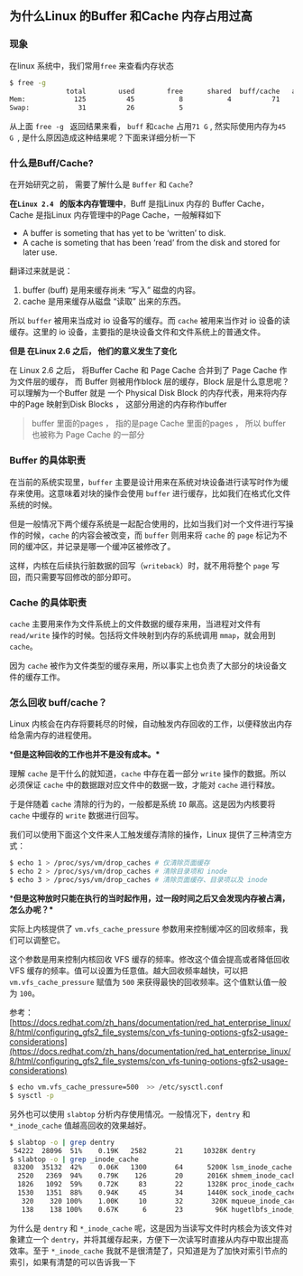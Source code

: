 ## 为什么Linux 的Buffer 和Cache 内存占用过高

### 现象

在linux 系统中，我们常用`free` 来查看内存状态

```bash
$ free -g 
              total        used        free      shared  buff/cache   available
Mem:            125          45           8           4          71          74
Swap:            31          26           5
```

从上面 `free -g ` 返回结果来看， `buff` 和`cache` 占用`71 G` , 然实际使用内存为`45 G `, 是什么原因造成这种结果呢？下面来详细分析一下

### 什么是Buff/Cache?

在开始研究之前， 需要了解什么是 `Buffer` 和 `Cache`? 

**在`Linux 2.4 ` 的版本内存管理中**，Buff 是指Linux 内存的 Buffer Cache，  Cache 是指Linux 内存管理中的Page Cache，一般解释如下

- A buffer is someting that has yet to be ‘written’ to disk.
- A cache is someting that has been ‘read’ from the disk and stored for later use.

翻译过来就是说：

1. buffer (buff) 是用来缓存尚未 “写入” 磁盘的内容。
2. cache 是用来缓存从磁盘 “读取” 出来的东西。

所以 `buffer` 被用来当成对 io 设备写的缓存。而 `cache` 被用来当作对 io 设备的读缓存。这里的 io 设备，主要指的是块设备文件和文件系统上的普通文件。 

**但是 在Linux 2.6 之后， 他们的意义发生了变化**

在 Linux 2.6 之后， 将Buffer Cache 和 Page Cache 合并到了 Page Cache 作为文件层的缓存， 而 Buffer 则被用作block 层的缓存，Block 层是什么意思呢？ 可以理解为一个Buffer 就是 一个 Physical Disk Block 的内存代表，用来将内存中的Page 映射到Disk Blocks ， 这部分用途的内存称作buffer

> buffer 里面的pages ， 指的是page Cache 里面的pages ， 所以 buffer 也被称为 Page Cache 的一部分

### Buffer 的具体职责

在当前的系统实现里，`buffer` 主要是设计用来在系统对块设备进行读写时作为缓存来使用。这意味着对块的操作会使用 `buffer` 进行缓存，比如我们在格式化文件系统的时候。

但是一般情况下两个缓存系统是一起配合使用的，比如当我们对一个文件进行写操作的时候，`cache` 的内容会被改变，而 `buffer` 则用来将 `cache` 的 `page` 标记为不同的缓冲区，并记录是哪一个缓冲区被修改了。

这样，内核在后续执行脏数据的回写（`writeback`）时，就不用将整个 `page` 写回，而只需要写回修改的部分即可。 

### Cache 的具体职责

`cache` 主要用来作为文件系统上的文件数据的缓存来用，当进程对文件有 `read/write` 操作的时候。包括将文件映射到内存的系统调用 `mmap`，就会用到 `cache`。

因为 `cache` 被作为文件类型的缓存来用，所以事实上也负责了大部分的块设备文件的缓存工作。

### 怎么回收 buff/cache？

Linux 内核会在内存将要耗尽的时候，自动触发内存回收的工作，以便释放出内存给急需内存的进程使用。

***但是这种回收的工作也并不是没有成本。\***

理解 `cache` 是干什么的就知道，`cache` 中存在着一部分 `write` 操作的数据。所以必须保证 `cache` 中的数据跟对应文件中的数据一致，才能对 `cache` 进行释放。

于是伴随着 `cache` 清除的行为的，一般都是系统 `IO` 飙高。这是因为内核要将 `cache` 中缓存的 `write` 数据进行回写。

我们可以使用下面这个文件来人工触发缓存清除的操作，Linux 提供了三种清空方式：

```bash
$ echo 1 > /proc/sys/vm/drop_caches # 仅清除页面缓存
$ echo 2 > /proc/sys/vm/drop_caches # 清除目录项和 inode
$ echo 3 > /proc/sys/vm/drop_caches # 清除页面缓存、目录项以及 inode
```

***但是这种放时只能在执行的当时起作用，过一段时间之后又会发现内存被占满，怎么办呢？\***

实际上内核提供了 `vm.vfs_cache_pressure` 参数用来控制缓冲区的回收频率，我们可以调整它。

这个参数是用来控制内核回收 VFS 缓存的频率。修改这个值会提高或者降低回收 VFS 缓存的频率。值可以设置为任意值。越大回收频率越快，可以把 `vm.vfs_cache_pressure` 赋值为 `500` 来获得最快的回收频率。这个值默认值一般为 `100`。

参考：[https://docs.redhat.com/zh_hans/documentation/red_hat_enterprise_linux/8/html/configuring_gfs2_file_systems/con_vfs-tuning-options-gfs2-usage-considerations](https://docs.redhat.com/zh_hans/documentation/red_hat_enterprise_linux/8/html/configuring_gfs2_file_systems/con_vfs-tuning-options-gfs2-usage-considerations)

```bash
$ echo vm.vfs_cache_pressure=500  >> /etc/sysctl.conf 
$ sysctl -p 
```



另外也可以使用 `slabtop` 分析内存使用情况。一般情况下，`dentry` 和 `*_inode_cache` 值越高回收的效果越好。

```bash
$ slabtop -o | grep dentry 
 54222  28096  51%    0.19K   2582       21     10328K dentry                 
$ slabtop -o | grep _inode_cache
 83200  35132  42%    0.06K   1300       64      5200K lsm_inode_cache        
  2520   2369  94%    0.79K    126       20      2016K shmem_inode_cache      
  1826   1092  59%    0.72K     83       22      1328K proc_inode_cache       
  1530   1351  88%    0.94K     45       34      1440K sock_inode_cache       
   320    320 100%    1.00K     10       32       320K mqueue_inode_cache     
   138    138 100%    0.67K      6       23        96K hugetlbfs_inode_cache
```



为什么是 `dentry` 和 `*_inode_cache` 呢，这是因为当读写文件时内核会为该文件对象建立一个 `dentry`，并将其缓存起来，方便下一次读写时直接从内存中取出提高效率。至于 `*_inode_cache` 我就不是很清楚了，只知道是为了加快对索引节点的索引，如果有清楚的可以告诉我一下


